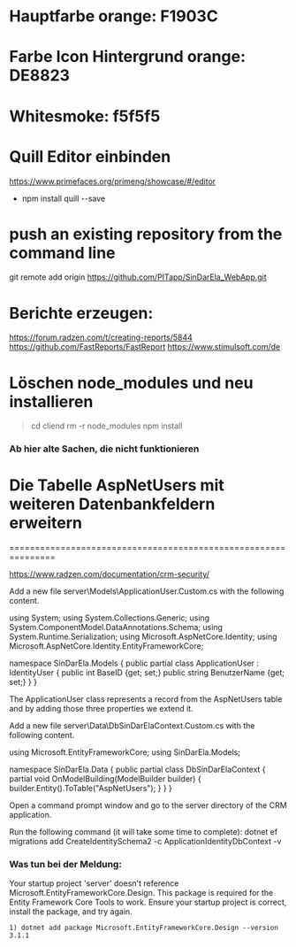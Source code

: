 # Hauptfarbe orange: F1903C

# Farbe Icon Hintergrund orange: DE8823

# Whitesmoke: f5f5f5

# Quill Editor einbinden
https://www.primefaces.org/primeng/showcase/#/editor

- npm install quill --save

# push an existing repository from the command line
git remote add origin https://github.com/PITapp/SinDarEla_WebApp.git

# Berichte erzeugen:
https://forum.radzen.com/t/creating-reports/5844
https://github.com/FastReports/FastReport
https://www.stimulsoft.com/de

# Löschen node_modules und neu installieren
> cd cliend 
> rm -r node_modules
> npm install



### Ab hier alte Sachen, die nicht funktionieren
##
#

# Die Tabelle AspNetUsers mit weiteren Datenbankfeldern erweitern
===============================================================

https://www.radzen.com/documentation/crm-security/

Add a new file server\Models\ApplicationUser.Custom.cs with the following content.

using System;
using System.Collections.Generic;
using System.ComponentModel.DataAnnotations.Schema;
using System.Runtime.Serialization;
using Microsoft.AspNetCore.Identity;
using Microsoft.AspNetCore.Identity.EntityFrameworkCore;

namespace SinDarEla.Models
{
    public partial class ApplicationUser : IdentityUser
    {
        public int BaseID {get; set;}
        public string BenutzerName {get; set;}
    }
}

The ApplicationUser class represents a record from the AspNetUsers table and by adding those three properties we extend it.

Add a new file server\Data\DbSinDarElaContext.Custom.cs with the following content.

using Microsoft.EntityFrameworkCore;
using SinDarEla.Models;

namespace SinDarEla.Data
{
    public partial class DbSinDarElaContext
    {
        partial void OnModelBuilding(ModelBuilder builder)
        {
            builder.Entity<ApplicationUser>().ToTable("AspNetUsers");
        }
    }
}

Open a command prompt window and go to the server directory of the CRM application.

Run the following command (it will take some time to complete):
dotnet ef migrations add CreateIdentitySchema2 -c ApplicationIdentityDbContext -v

### Was tun bei der Meldung:
Your startup project 'server' doesn't reference Microsoft.EntityFrameworkCore.Design. This package is required for the Entity Framework Core Tools to work. Ensure your startup project is correct, install the package, and try again.

    1) dotnet add package Microsoft.EntityFrameworkCore.Design --version 3.1.1
